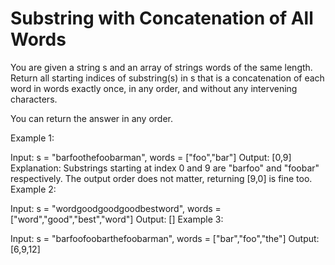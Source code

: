 # Substring with Concatenation of All Words

You are given a string s and an array of strings words of the same length. Return all starting indices of substring(s) in s that is a concatenation of each word in words exactly once, in any order, and without any intervening characters.

You can return the answer in any order.

 

Example 1:

Input: s = "barfoothefoobarman", words = ["foo","bar"]
Output: [0,9]
Explanation: Substrings starting at index 0 and 9 are "barfoo" and "foobar" respectively.
The output order does not matter, returning [9,0] is fine too.
Example 2:

Input: s = "wordgoodgoodgoodbestword", words = ["word","good","best","word"]
Output: []
Example 3:

Input: s = "barfoofoobarthefoobarman", words = ["bar","foo","the"]
Output: [6,9,12]
